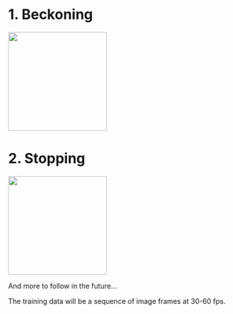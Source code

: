 # 1. Beckoning

<img src="https://external-content.duckduckgo.com/iu/?u=https%3A%2F%2Fak8.picdn.net%2Fshutterstock%2Fvideos%2F21138658%2Fthumb%2F7.jpg&f=1&nofb=1" width="200" height="200" />

# 2. Stopping

<img src="https://external-content.duckduckgo.com/iu/?u=https%3A%2F%2Fthumbs.dreamstime.com%2Fz%2Fstop-hand-sign-14553486.jpg&f=1&nofb=1" width="200" height="200" />

And more to follow in the future...

The training data will be a sequence of image frames at 30-60 fps.
